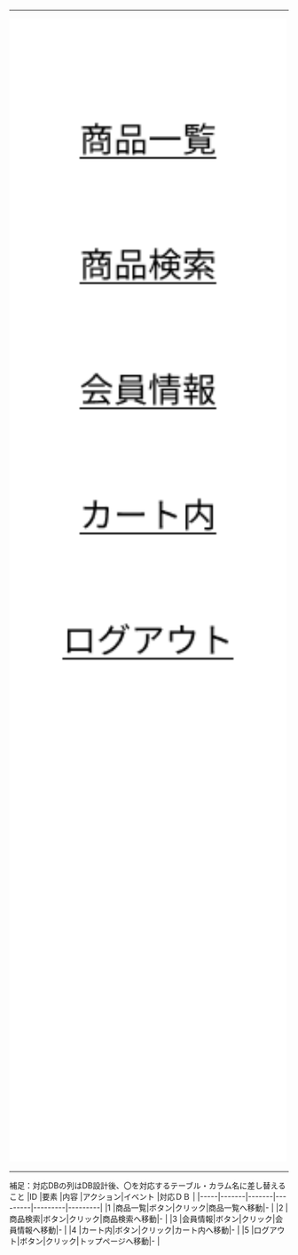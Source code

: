 *****
<img src="../img/Frame 2.png" width=500>

*****

補足：対応DBの列はDB設計後、〇を対応するテーブル・カラム名に差し替えること
|ID   |要素   |内容   |アクション|イベント |対応ＤＢ |
|-----|-------|-------|---------|---------|---------|
|1    |商品一覧|ボタン|クリック|商品一覧へ移動|-     |
|2    |商品検索|ボタン|クリック|商品検索へ移動|-     |
|3    |会員情報|ボタン|クリック|会員情報へ移動|-     |
|4    |カート内|ボタン|クリック|カート内へ移動|-      |
|5    |ログアウト|ボタン|クリック|トップページへ移動|- |
